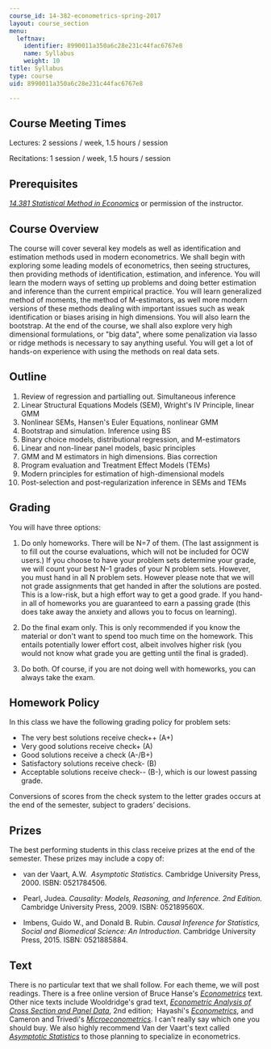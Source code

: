 ```yaml
---
course_id: 14-382-econometrics-spring-2017
layout: course_section
menu:
  leftnav:
    identifier: 8990011a350a6c28e231c44fac6767e8
    name: Syllabus
    weight: 10
title: Syllabus
type: course
uid: 8990011a350a6c28e231c44fac6767e8

---
```


Course Meeting Times
--------------------

Lectures: 2 sessions / week, 1.5 hours / session

Recitations: 1 session / week, 1.5 hours / session

Prerequisites
-------------

_[14.381 Statistical Method in Economics](https://ocw.mit.edu/courses/economics/14-381-statistical-method-in-economics-fall-2006/)_ or permission of the instructor. 

Course Overview
---------------

The course will cover several key models as well as identification and estimation methods used in modern econometrics. We shall begin with exploring some leading models of econometrics, then seeing structures, then providing methods of identification, estimation, and inference. You will learn the modern ways of setting up problems and doing better estimation and inference than the current empirical practice. You will learn generalized method of moments, the method of M-estimators, as well more modern versions of these methods dealing with important issues such as weak identification or biases arising in high dimensions. You will also learn the bootstrap. At the end of the course, we shall also explore very high dimensional formulations, or "big data", where some penalization via lasso or ridge methods is necessary to say anything useful. You will get a lot of hands-on experience with using the methods on real data sets.

Outline
-------

1.  Review of regression and partialling out. Simultaneous inference
2.  Linear Structural Equations Models (SEM), Wright's IV Principle, linear GMM
3.  Nonlinear SEMs, Hansen's Euler Equations, nonlinear GMM
4.  Bootstrap and simulation. Inference using BS
5.  Binary choice models, distributional regression, and M-estimators
6.  Linear and non-linear panel models, basic principles
7.  GMM and M estimators in high dimensions. Bias correction
8.  Program evaluation and Treatment Effect Models (TEMs)
9.  Modern principles for estimation of high-dimensional models
10.  Post-selection and post-regularization inference in SEMs and TEMs

Grading
-------

You will have three options:

1.  Do only homeworks. There will be N=7 of them. (The last assignment is to fill out the course evaluations, which will not be included for OCW users.) If you choose to have your problem sets determine your grade, we will count your best N–1 grades of your N problem sets. However, you must hand in all N problem sets. However please note that we will not grade assignments that get handed in after the solutions are posted. This is a low-risk, but a high effort way to get a good grade. If you hand-in all of homeworks you are guaranteed to earn a passing grade (this does take away the anxiety and allows you to focus on learning).
    
2.  Do the final exam only. This is only recommended if you know the material or don't want to spend too much time on the homework. This entails potentially lower effort cost, albeit involves higher risk (you would not know what grade you are getting until the final is graded).
    
3.  Do both. Of course, if you are not doing well with homeworks, you can always take the exam.

Homework Policy
---------------

In this class we have the following grading policy for problem sets:

*   The very best solutions receive check++ (A+)
*   Very good solutions receive check+ (A)
*   Good solutions receive a check (A-/B+)
*   Satisfactory solutions receive check- (B)
*   Acceptable solutions receive check-- (B-), which is our lowest passing grade.

Conversions of scores from the check system to the letter grades occurs at the end of the semester, subject to graders’ decisions.  

Prizes
------

The best performing students in this class receive prizes at the end of the semester. These prizes may include a copy of:

*    van der Vaart, A.W.  _Asymptotic Statistics._ Cambridge University Press, 2000. ISBN: 0521784506.
    
*    Pearl, Judea. _Causality: Models, Reasoning, and Inference. 2nd Edition._ Cambridge University Press, 2009. ISBN: 052189560X.
    
*    Imbens, Guido W., and Donald B. Rubin. _Causal Inference for Statistics, Social and Biomedical Science: An Introduction._ Cambridge University Press, 2015. ISBN: 0521885884.

Text
----

There is no particular text that we shall follow. For each theme, we will post readings. There is a free online version of Bruce Hanse's _[Econometrics](http://www.ssc.wisc.edu/~bhansen/econometrics/)_ text. Other nice texts include Wooldridge's grad text, _[Econometric Analysis of Cross Section and Panel Data](https://mitpress.mit.edu/books/econometric-analysis-cross-section-and-panel-data)_, 2nd edition;  Hayashi's _[Econometrics](https://press.princeton.edu/titles/6946.html)_, and Cameron and Trivedi's _[Microeconometrics](http://www.cambridge.org/us/academic/subjects/economics/econometrics-statistics-and-mathematical-economics/microeconometrics-methods-and-applications?format=HB&isbn=9780521848053#f6uZFW6oCATPJtwX.97)_. I can't really say which one you should buy. We also highly recommend Van der Vaart's text called _[Asymptotic Statistics](https://www.cambridge.org/core/books/asymptotic-statistics/A3C7DAD3F7E66A1FA60E9C8FE132EE1D)_ to those planning to specialize in econometrics.